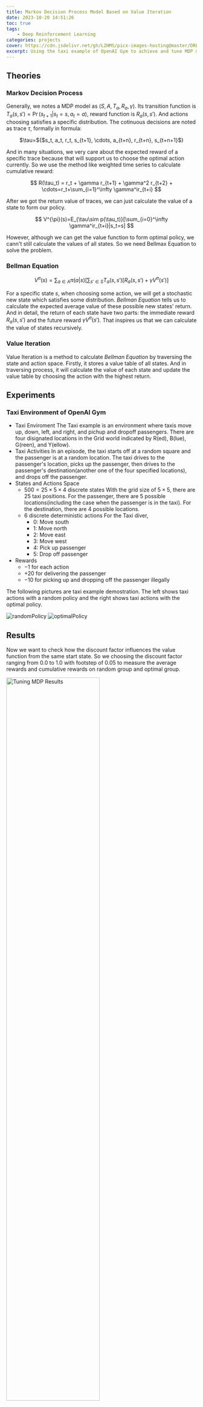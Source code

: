 ```yaml
---
title: Markov Decision Process Model Based on Value Iteration
date: 2023-10-20 14:51:26
toc: true
tags:
    - Deep Reinforcement Learning
categories: projects
cover: https://cdn.jsdelivr.net/gh/LZHMS/picx-images-hosting@master/DRL/optimalPolicy.2wskea2qtzi0.gif
excerpt: Using the taxi example of OpenAI Gym to achieve and tune MDP model in Reinforcement Learning based on value iteration.
---
```

## Theories

### Markov Decision Process

Generally, we notes a MDP model as $(S, A, T_a, R_a, \gamma)$. Its transition function is $T_a(s,s')=\Pr(s_{t+1}|s_t=s, a_t=a)$, reward function is $R_a(s,s')$. And actions choosing satisfies a specific distribution.
The cotinuous decisions are noted as trace $\tau$, formally in formula:

<center>$\tau=${$s_t, a_t, r_t, s_{t+1}, \cdots, a_{t+n}, r_{t+n}, s_{t+n+1}$}</center>

And in many situations, we very care about the expected reward of a specific trace because that will support us to choose the optimal action currently. So we use the method like weighted time series to calculate cumulative reward:

$$
R(\tau_t) = r_t + \gamma r_{t+1} + \gamma^2 r_{t+2} + \cdots=r_t+\sum_{i=1}^\infty \gamma^ir_{t+i}
$$

After we got the return value of traces, we can just calculate the value of a state to form our policy.

$$
V^{\pi}(s)=E_{\tau\sim p(\tau_t)}[\sum_{i=0}^\infty \gamma^ir_{t+i}|s_t=s]
$$

However, although we can get the value function to form optimal policy, we cann't still calculate the values of all states. So we need Bellmax Equation to solve the problem.

### Bellman Equation

$$
V^{\pi}(s)=\sum_{a\in A}\pi(a|s)[\sum_{s'\in S}T_a(s,s')[R_a(s,s')+\gamma V^{\pi}(s')]
$$

For a specific state $s$, when choosing some action, we will get a stochastic new state which satisfies some distribution. *Bellman Equation* tells us to calculate the expected average value of these possible new states' return. And in detail, the return of each state have two parts: the immediate reward $R_a(s,s')$ and the future reward $\gamma V^{\pi}(s')$. That inspires us that we can calculate the value of states recursively.

### Value Iteration

Value Iteration is a method to calculate *Bellman Equation* by traversing the state and action space. Firstly, it stores a value table of all states. And in traversing process, it will calculate the value of each state and update the value table by choosing the action with the highest return.

## Experiments

### Taxi Environment of OpenAI Gym

+ Taxi Enviroment
  The Taxi example is an environment where taxis move up, down, left, and right, and pichup and dropoff passengers. There are four disignated locations in the Grid world indicated by R(ed), B(lue), G(reen), and Y(ellow).
+ Taxi Activities
  In an episode, the taxi starts off at a random square and the passenger is at a random location. The taxi drives to the passenger's location, picks up the passenger, then drives to the passenger's  destination(another one of the four specified locations), and drops off the passenger.
+ States and Actions Space
  + $500=25\times5\times4$ discrete states
    With the grid size of $5 \times 5$, there are $25$ taxi positions. For the passenger, there are $5$ possible locations(including the case when the passenger is in the taxi). For the destination, there are $4$ possible locations.
  + $6$ discrete deterministic actions
    For the Taxi diver,
    + $0$: Move south
    + $1$: Move north
    + $2$: Move east
    + $3$: Move west
    + $4$: Pick up passenger
    + $5$: Drop off passenger
+ Rewards
  + $-1$ for each action
  + $+20$ for delivering the passenger
  + $-10$ for picking up and dropping off the passenger illegally

The following pictures are taxi example demostration. The left shows taxi actions with a random policy and the right shows taxi actions with the optimal policy.

<div class="justified-gallery">
<img src="https://cdn.jsdelivr.net/gh/LZHMS/picx-images-hosting@master/DRL/randomPolicy.pnt0kxzusv4.gif" alt="randomPolicy" />
<img src="https://cdn.jsdelivr.net/gh/LZHMS/picx-images-hosting@master/DRL/optimalPolicy.2wskea2qtzi0.gif" alt="optimalPolicy" />
</div>

## Results

Now we want to check how the discount factor influences the value function from the same start state. So we choosing the discount factor ranging from $0.0$ to $1.0$ with footstep of 0.05 to measure the average rewards and cumulative rewards on random group and optimal group.

<img src="https://cdn.jsdelivr.net/gh/LZHMS/picx-images-hosting@master/DRL/Rewards.2uwj07wcwru0.webp" alt="Tuning MDP Results" width="70%"/>

| Discount Factor | Random Cum_Reward | Random_Aver_Reward | Optimal Cum_Reward | Optimal_Aver_Reward |
| :-------------: | :---------------: | :----------------: | :----------------: | :-----------------: |
|      0.00      |        -37        |       -3.70       |        -20        |        -2.00        |
|      0.05      |        -10        |       -1.00       |        -20        |        -1.00        |
|      0.10      |        -55        |       -5.50       |         10         |        0.91        |
|      0.15      |        -37        |       -3.70       |         11         |        1.10        |
|      0.20      |        -55        |       -5.50       |        -20        |        -1.00        |
|      0.25      |        -28        |       -2.80       |         15         |        2.50        |
|      0.30      |        -46        |       -4.60       |         11         |        1.10        |
|      0.35      |        -28        |       -2.80       |         5         |        0.31        |
|      0.40      |        -10        |       -1.00       |         7         |        0.50        |
|      0.45      |        -37        |       -3.70       |         7         |        0.50        |
|      0.50      |        -64        |       -6.40       |         7         |        0.50        |
|      0.55      |        -19        |       -1.90       |         13         |        1.60        |
|      0.60      |        -28        |       -2.80       |         9         |        0.75        |
|      0.65      |        -46        |       -4.60       |         10         |        0.91        |
|      0.70      |        -37        |       -3.70       |         9         |        0.75        |
|      0.75      |        -46        |       -4.60       |         6         |        0.40        |
|      0.80      |        -37        |       -3.70       |         4         |        0.24        |
|      0.85      |        -37        |       -3.70       |         7         |        0.50        |
|      0.90      |        -28        |       -2.80       |         7         |        0.50        |
|      0.95      |        -37        |       -3.70       |         5         |        0.31        |
|      1.00      |        -37        |       -3.70       |         11         |        1.10        |

## Conclusions

From the following experimental results, we can conclude that the discount factor has a significant impact on the value function. The optimal group has a higher average and cumulative reward than the random group, and the discount factor has a lower bound $\gamma=0.4$ to get optimal policy.
In my opinion, the discount factor reflects the future reward's influence on the current state. If it is set too small, that means the most reward comes from the immediate reward which is a greedy policy with the possibility of failure. On the other hand, if set too high, we also cann't get the best action with the highest reward. So we'd better to set the discount factor to an appropriate value.

## Codes

```python
from argparse import ArgumentParser

class BaseOptions:
    def __init__(self):
        self.parser = ArgumentParser()
        self.parser.add_argument('--algorithm', type=str, default='ValueItration')
        self.parser.add_argument('--n_rounds', type=int, default=500, help='Number of rounds')
        self.parser.add_argument('--ub_gamma', type=float, default=1, help='upper bound of discount factor')
        self.parser.add_argument('--lb_gamma', type=float, default=0, help='lower bound of discount factor')
        self.parser.add_argument('--NA', type=int, default=6, help='Length of Actions Space')
        self.parser.add_argument('--NS', type=int, default=500, help='Length of States Space')
        self.parser.add_argument('--end_delta', type=float, default=0.00001, help='end delta')
        self.parser.add_argument('--print_interval', type=int, default=50, help='print interval')

    def parse(self):
        return self.parser.parse_args()
```

```python
"""
-------------------------------------------------------
Project: Solving as MDP using Value Iteration Algorithm
Author: Zhihao Li
Date: October 19, 2023
Research Content: Deep Reinforcement Learning
-------------------------------------------------------
"""

from options import BaseOptions
from value_iteration import ValueMDP
import gym                 # openAi gym
import numpy as np
import matplotlib.pyplot as plt
import seaborn as sns
from matplotlib.font_manager import FontProperties
import warnings
warnings.filterwarnings('ignore')

# Set up Seaborn style
sns.set(style="darkgrid")
Efont_prop = FontProperties(fname="C:\Windows\Fonts\ARLRDBD.TTF")
label_prop = FontProperties(family='serif', size=7, weight='normal')
legend_font = FontProperties(family='serif', size=7, weight='normal')

if __name__ == '__main__':

    opts = BaseOptions().parse()         # set project's options

    # Set OpenAI Gym environment
    env = gym.make('Taxi-v3', render_mode="rgb_array")

    gamma_delta = 0.01
    aver_rewards = np.zeros(len(np.arange(opts.lb_gamma, opts.ub_gamma + gamma_delta, gamma_delta)))
    random_aver_rewards = np.zeros(aver_rewards.shape)
    cum_rewards = np.zeros(aver_rewards.shape)
    random_cum_rewards = np.zeros(aver_rewards.shape)
    for t, gamma in enumerate(np.arange(opts.lb_gamma, opts.ub_gamma + gamma_delta, gamma_delta)):
        # Init env and value iteration process
        VIMDP = ValueMDP(env, opts, gamma)
  
        # Apply the random policy
        VIMDP.env.reset(seed=t+101)
        VIMDP.ApplyRandomPolicy(steps=10)

        # Value Iteration in MDP
        observation = VIMDP.env.reset(seed=t+101)
        VIMDP.IterateValueFunction()
      
        # Apply the optimal policy
        VIMDP.ApplyOptimalPolicy(observation[0], steps=20)

        # Save reward results
        aver_rewards[t] = VIMDP.aver_reward
        random_aver_rewards[t] = VIMDP.random_aver_reward
        cum_rewards[t] = VIMDP.cum_reward
        random_cum_rewards[t] = VIMDP.random_cum_reward
        print("discount factor: %f" % gamma)
        print("Applying the random policy, accumulated reward: %.5f, average reward: %.5f" % (random_cum_rewards[t], random_aver_rewards[t]))
        print("Applying the optimal policy, accumulated reward: %.5f, average reward: %.5f" % (cum_rewards[t], aver_rewards[t]))

    # plot the rewards
    xdata = np.arange(opts.lb_gamma, opts.ub_gamma + gamma_delta, gamma_delta)
    plt.subplot(211)
    plt.plot(xdata, random_aver_rewards, 'b-', label='random policy')
    plt.plot(xdata, aver_rewards, 'g-', label='optimal policy')
    plt.ylabel('Average Rewards', fontproperties=Efont_prop, fontsize=9)
    plt.yticks(fontproperties=label_prop, fontsize=7)
    plt.xticks(fontproperties=label_prop, fontsize=7)
    plt.legend(loc='lower right', fontsize=7, prop=legend_font)

    plt.subplot(212)
    plt.plot(xdata, random_cum_rewards, 'b--', label='random policy')
    plt.plot(xdata, cum_rewards, 'g--', label='optimal policy')
    plt.xlabel('Discount Factor', fontproperties=Efont_prop, fontsize=9) 
    plt.ylabel('Cumulative Rewards', fontproperties=Efont_prop, fontsize=9)
    plt.yticks(fontproperties=label_prop, fontsize=7)
    plt.xticks(fontproperties=label_prop, fontsize=7)
    plt.legend(loc='lower right', fontsize=7, prop=legend_font)

    plt.savefig("Rewards.png", dpi=400)
    env.close()
```

```python
import numpy as np

"""
--------------------------------------------------------------------------------------
This section is for Value Iteration Algorithm for Taxi Gym.
Author: Zhihao Li
Date: October 19, 2023
Arguments:
    env: OpenAI env. env.P represents the transition probabilities of the environment.
        env.P[s][a] is a list of transition tuples (prob, next_state, reward, done).
    end_delta: Stop evaluation once value function change is less than end_delta for all states.
    discount_factor: Gamma discount factor.
--------------------------------------------------------------------------------------
"""

class ValueMDP:

    def __init__(self, env, opts, gamma) -> None:
        self.env = env                    # taxi gym environment
        self.gamma = gamma           # discount_factor
        self.NA = opts.NA                 # Actions Space's Length
        self.NS = opts.NS                 # States Space's Length
        self.V = np.zeros(self.NS)        # Value Function
        self.end_delta = opts.end_delta   # Delta value for stopping iteration
        self.new_policy = np.zeros(self.NS)    # the optimal policy
        self.cum_reward = 0               # apply new policy and get all rewards
        self.aver_reward = 0
        self.random_cum_reward = 0        # rewards applying random actions
        self.random_aver_reward = 0

    def SingleStepIteration(self, state):
        """
        Function: calculate the state value for all actions in a given state 
                  and update the value function.
        Returns:
            The estimate of actions.
        """
        action_V = np.zeros(self.NA)     # Record the value of each action
        for action in range(self.NA):
            for prob, nextState, reward, is_final in self.env.P[state][action]:
                action_V[action] += prob * (reward + self.gamma * self.V[nextState] * (not is_final))

        return action_V
  
    def IterateValueFunction(self):

        while True:
            delta = 0           # initialize the every round of delta
            for s in range(self.NS):
                newValue = np.max(self.SingleStepIteration(s))
                delta = max(delta, np.abs(newValue - self.V[s]))
                self.V[s] = newValue          # updates value function
          
            if delta < self.end_delta:    # the maximum delta of all states
                break
      
        # get optimal policy
        for s in range(self.NS):         # for all states, create deterministic policy
            newAction = np.argmax(self.SingleStepIteration(s))
            self.new_policy[s] = newAction

    def ApplyOptimalPolicy(self, observation, steps):
        for i in range(steps):
            action = self.new_policy[observation]
            observation, reward, is_final, truncated, info = self.env.step(np.int8(action))
            self.cum_reward += reward

            # self.env.render()
            if is_final:
                break
        self.aver_reward = self.cum_reward / (i + 1)

    def ApplyRandomPolicy(self, steps):
        for i in range(steps):
            observation, reward, is_final, truncated, info = self.env.step(self.env.action_space.sample())
            self.random_cum_reward += reward
            # self.env.render()
            if is_final:
                break
        self.random_aver_reward = self.random_cum_reward / (i+1)
```

## Contributors

+ [Zhihao Li](https://lzhms.github.io/)

## References

+ [OpenAI Gym](https://www.gymlibrary.dev/)
